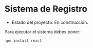 <h1> Sistema de Registro </h1> 

- Estado del proyecto: En construcción.
  
Para ejecutar el sistema debes poner:

``npm install react``
